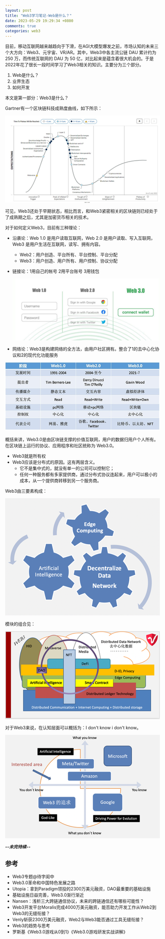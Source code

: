 ```yaml
---
layout: post
title: "Web3学习笔记-Web是什么？"
date: 2023-05-29 19:29:34 +0800
comments: true
categories: web3
---
```


目前，移动互联网越来越趋向于下滑，在AGI大模型爆发之前，市场认知的未来三个大方向：Web3、元宇宙、VR/AR。其中，Web3中各主流公链 DAU 累计约为 250 万，而传统互联网的 DAU 为 50 亿，对比起来是蕴含着很大机会的。于是2022年花了很长一段时间学习了Web3相关的知识。主要分为三个部分。

1. Web是什么？
2. 业界生态
3. 如何开发

本文是第一部分：Web3是什么？

<!--more-->

Gartner有一个区块链科技成熟度曲线，如下所示：

![](/post_images/web3/gartner-bc.png)

可见，Web3还处于早期状态，相比而言，和Web3紧密相关的区块链则已经处于了成熟期之后，尤其是加密货币相关的技术。

对于如何定义Web3，目前有三种理论：

- 沿袭论：Web 1.0 是用户读取互联网，Web 2.0 是用户读取、写入互联网，Web3 是用户生活在互联网，读写、拥有内容。
     - Web2：用户创造、平台所有、平台控制、平台分配
     - Web3：用户创造、用户所有、用户控制、协议分配
- 链接论：1用自己的帐号 2用平台账号 3用钱包

     ![](/post_images/web3/what-link.png)

- 网络论：Web3是构建网络的全方法，由用户社区拥有。整合了1的去中心化协议和2的现代化功能服务

![](/post_images/web3/what-table.png)

概括来讲，Web3.0是由区块链支撑的价值互联网，用户的数据归用户个人所有。在区块链上运行的协议、应用程序和社区统称为 Web3.0。

- Web3就是所有权
- Web3应该是分布式的原因。这有两层含义。
     - 它不是集中式的，就没有单一的公司可以控制它；
     - 任何一种服务都有多家提供商，通过分布式协议连起来，用户可以极小的成本，从一个提供商转移到另一个服务商。

Web3由三要素构成：

![](/post_images/web3/what-elements.png)

模块的组合见：

![](/post_images/web3/what-module.png)


对于Web3来说，在认知层面可以概括为：I don't know i don't know。

![](/post_images/web3/what-know.png)

***--未完待续--***

## 参考

- Web3专题@待字闺中
- Web3.0革命和中国特色发展之路
- Utopia：拿到Paradigm领投的2300万美元融资，DAO最重要的基础设施
- 基础设施日益完善，Web3.0渐行渐近
- Nansen：浅析三大跨链通信协议，未来的跨链通信还有哪些可能性？
- Web3开发平台Moralis完成4000万美元融资，能否助力开发工作从Web2到Web3的无缝衔接？
- Venly斩获2300万美元融资，Web2与Web3能否通过工具无缝衔接？
- Web3的趋势与思考
- 罗斯基《Web3.0游戏从0到1》《Web3.0游戏研发实战讲解》